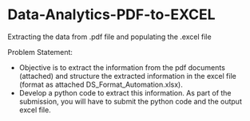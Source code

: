 # Data-Analytics-PDF-to-EXCEL
Extracting the data from .pdf file and populating the .excel file

Problem Statement: 
- Objective is to extract the information from the pdf documents (attached) and structure the extracted information in the excel file (format as attached DS_Format_Automation.xlsx).
- Develop a python code to extract this information. As part of the submission, you will have to submit the python code and the output excel file.

